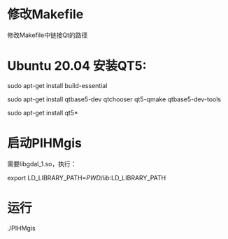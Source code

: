 # 修改Makefile

修改Makefile中链接Qt的路径

# Ubuntu 20.04 安装QT5:

sudo apt-get install build-essential

sudo apt-get install qtbase5-dev qtchooser qt5-qmake qtbase5-dev-tools

sudo apt-get install qt5*


# 启动PIHMgis

需要libgdal_1.so，执行：

export LD_LIBRARY_PATH=$PWD/lib:$LD_LIBRARY_PATH


# 运行

./PIHMgis
